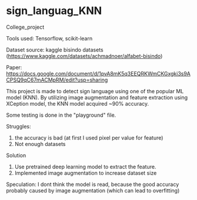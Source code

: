 # sign_languag_KNN
College_project

Tools used: 
Tensorflow, scikit-learn

Dataset source: 
kaggle bisindo datasets 
(https://www.kaggle.com/datasets/achmadnoer/alfabet-bisindo)

Paper:
https://docs.google.com/document/d/1pvA8mK5q3EEQRKWmCKGxgki3s9ACPSQ9qC67mACMpRM/edit?usp=sharing

This project is made to detect sign language using one of the popular ML model (KNN). By utilizing image augmentation and feature extraction using XCeption model, the KNN model acquired ~90% accuracy.

Some testing is done in the "playground" file.

Struggles:
1. the accuracy is bad (at first I used pixel per value for feature)
2. Not enough datasets

Solution
1. Use pretrained deep learning model to extract the feature.
2. Implemented image augmentation to increase dataset size

Speculation:
I dont think the model is read, because the good accuracy probably caused by image augmentation (which can lead to overfitting)
